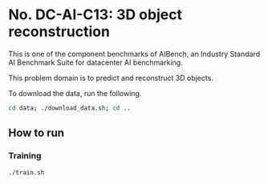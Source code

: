 # No. DC-AI-C13: 3D object reconstruction
This is one of the component benchmarks of AIBench, an Industry Standard AI Benchmark Suite for datacenter AI benchmarking.

This problem domain is to predict and reconstruct 3D objects.

To download the data, run the following.

```bash
cd data; ./download_data.sh; cd ..
```

## How to run

### Training

```bash
./train.sh
```